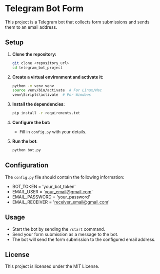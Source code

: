 # Telegram Bot Form

This project is a Telegram bot that collects form submissions and sends them to an email address.

## Setup

1. **Clone the repository:**
   ```bash
   git clone <repository_url>
   cd telegram_bot_project
   ```

2. **Create a virtual environment and activate it:**
   ```bash
   python -m venv venv
   source venv/bin/activate  # For Linux/Mac
   venv\Scripts\activate  # For Windows
   ```

3. **Install the dependencies:**
   ```bash
   pip install -r requirements.txt
   ```

4. **Configure the bot:**
   - Fill in `config.py` with your details.

5. **Run the bot:**
   ```bash
   python bot.py
   ```

## Configuration

The `config.py` file should contain the following information:

- BOT_TOKEN = 'your_bot_token'
- EMAIL_USER = 'your_email@gmail.com'
- EMAIL_PASSWORD = 'your_password'
- EMAIL_RECEIVER = 'receiver_email@gmail.com'

## Usage

- Start the bot by sending the `/start` command.
- Send your form submission as a message to the bot.
- The bot will send the form submission to the configured email address.

## License

This project is licensed under the MIT License.